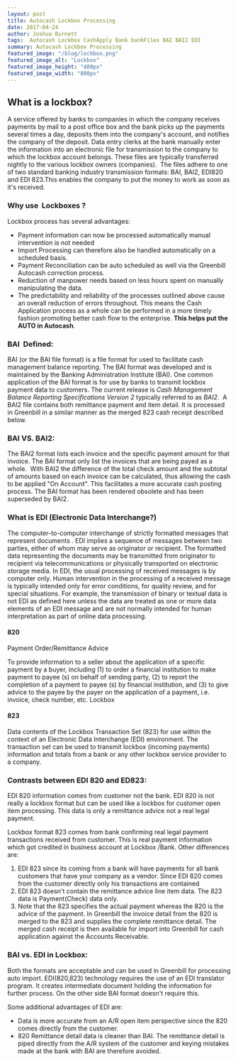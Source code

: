 ```yaml
---
layout: post
title: Autocash Lockbox Processing
date: 2017-04-24
author: Joshua Burnett
tags:  Autocash Lockbox CashApply Bank bankFiles BAI BAI2 EDI
summary: Autocash Lockbox Processing
featured_image: "/blog/lockbox.png"
featured_image_alt: "Lockbox"
featured_image_height: "400px"
featured_image_width: "800px"
---
```

## What is a lockbox?

A service offered by banks to companies in which the company receives payments by mail to a post office box and the bank picks up the payments several times a day, deposits them into the company's account, and notifies the company of the deposit. Data entry clerks at the bank manually enter the information into an electronic file for transmission to the company to which the lockbox account belongs. These files are typically transferred nightly to the various lockbox owners (companies).  The files adhere to one of two standard banking industry transmission formats: BAI, BAI2, EDI820 and EDI 823.This enables the company to put the money to work as soon as it's received.

### Why use  Lockboxes ?

Lockbox process has several advantages:

- Payment information can now be processed automatically manual intervention is not needed
- Import Processing can therefore also be handled automatically on a scheduled basis.
- Payment Reconciliation can be auto scheduled as well via the Greenbill Autocash correction process.
- Reduction of manpower needs based on less hours spent on manually manipulating the data.
- The predictability and reliability of the processes outlined above cause an overall reduction of errors throughout. This means the Cash Application process as a whole can be performed in a more timely fashion promoting better cash flow to the enterprise. __This helps put the AUTO in Autocash__.


### BAI  Defined:

BAI (or the BAI file format) is a file format for used to facilitate cash management balance reporting. The BAI format was developed and is maintained by the Banking Administration Institute (BAI). One common application of the BAI format is for use by banks to transmit lockbox payment data to customers. The current release is _Cash Management Balance Reporting Specifications Version 2_ typically referred to as _BAI2_.  A BAI2 file contains both remittance payment and item detail. It is processed in Greenbill in a similar manner as the merged 823 cash receipt described below.

### BAI VS. BAI2:

The BAI2 format lists each invoice and the specific payment amount for that invoice. The BAI format only list the invoices that are being payed as a whole.  With BAI2 the difference of the total check amount and the subtotal of amounts based on each invoice can be calculated, thus allowing the cash to be applied "On Account". This facilitates a more accurate cash posting process. The BAI format has been rendered obsolete and has been superseded by BAI2.

### What is EDI (Electronic Data Interchange?)

The computer-to-computer interchange of strictly formatted messages that represent documents . EDI implies a sequence of messages between two parties, either of whom may serve as originator or recipient. The formatted data representing the documents may be transmitted from originator to recipient via telecommunications or physically transported on electronic storage media. In EDI, the usual processing of received messages is by computer only. Human intervention in the processing of a received message is typically intended only for error conditions, for quality review, and for special situations. For example, the transmission of binary or textual data is not EDI as defined here unless the data are treated as one or more data elements of an EDI message and are not normally intended for human interpretation as part of online data processing.

#### 820

Payment Order/Remittance Advice

To provide information to a seller about the application of a specific payment by a buyer, including (1) to order a financial institution to make payment to payee (s) on behalf of sending party, (2) to report the completion of a payment to payee (s) by financial institution, and (3) to give advice to the payee by the payer on the application of a payment, i.e. invoice, check number, etc. Lockbox

#### 823

Data contents of the Lockbox Transaction Set (823) for use within the context of an Electronic Data Interchange (EDI) environment. The transaction set can be used to transmit lockbox (incoming payments) information and totals from a bank or any other lockbox service provider to a company.

### Contrasts between EDI 820 and ED823:

EDI 820 information comes from customer not the bank. EDI 820 is not really a lockbox format but can be used like a lockbox for customer open item processing. This data is only a remittance advice not a real legal payment.

Lockbox format 823 comes from bank confirming real legal payment transactions received from customer. This is real payment information which got credited in business account at Lockbox /Bank. Other differences are:

1. EDI 823 since its coming from a bank will have payments for all bank customers that have your company as a vendor. Since EDI 820 comes from the customer directly only his transactions are contained
2. EDI 823 doesn't contain the remittance advice line item data. The 823 data is Payment(Check) data only.
3. Note that the 823 specifies the actual payment whereas the 820 is the advice of the payment. In Greenbill the invoice detail from the 820 is merged to the 823 and supplies the complete remittance detail. The merged cash receipt is then available for import into Greenbill for cash application against the Accounts Receivable.

### BAI vs. EDI in Lockbox:

Both the formats are acceptable and can be used in Greenbill for processing auto import. EDI(820,823) technology requires the use of an EDI translator program. It creates intermediate document holding the information for further process. On the other side BAI format doesn't require this.

Some additional advantages of EDI are:

- Data is more accurate from an A/R open item perspective since the 820 comes directly from the customer.
- 820 Remittance detail data is cleaner than BAI. The remittance detail is piped directly from the A/R system of the customer and keying mistakes made at the bank with BAI are therefore avoided.

